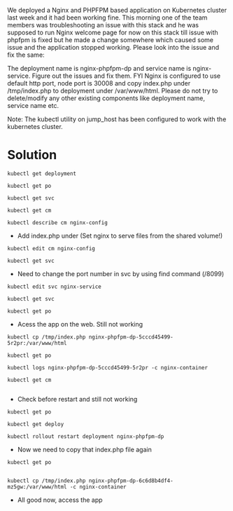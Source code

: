 We deployed a Nginx and PHPFPM based application on Kubernetes cluster last week and it had been working fine. This morning one of the team members was troubleshooting an issue with this stack and he was supposed to run Nginx welcome page for now on this stack till issue with phpfpm is fixed but he made a change somewhere which caused some issue and the application stopped working. Please look into the issue and fix the same:

The deployment name is nginx-phpfpm-dp and service name is nginx-service. Figure out the issues and fix them. FYI Nginx is configured to use default http port, node port is 30008 and copy index.php under /tmp/index.php to deployment under /var/www/html. Please do not try to delete/modify any other existing components like deployment name, service name etc.

Note: The kubectl utility on jump_host has been configured to work with the kubernetes cluster.

Solution
=======

```
kubectl get deployment
```
```
kubectl get po
```
```
kubectl get svc
```
```
kubectl get cm
```
```
kubectl describe cm nginx-config
```
- Add index.php under (Set nginx to serve files from the shared volume!)

```
kubectl edit cm nginx-config
```
```
kubectl get svc
```
- Need to change the port number in svc by using find command (/8099)

```
kubectl edit svc nginx-service
```
```
kubectl get svc
```
```
kubectl get po
```
-  Acess the app on the web. Still not working

```
kubectl cp /tmp/index.php nginx-phpfpm-dp-5cccd45499-5r2pr:/var/www/html
```
```
kubectl get po
```
```
kubectl logs nginx-phpfpm-dp-5cccd45499-5r2pr -c nginx-container
```
```
kubectl get cm
```
```kubectl describe cm
```
-  Check before restart and still not working 

```
kubectl get po
```
```
kubectl get deploy
```
```
kubectl rollout restart deployment nginx-phpfpm-dp
```
-  Now we need to copy that index.php file again
```
kubectl get po
```
```kubectl cp /tmp/index.php pod-name:.var/www/html -c nginx-container
```
```
kubectl cp /tmp/index.php nginx-phpfpm-dp-6c6d8b4df4-mz5gw:/var/www/html -c nginx-container
```
- All good now, access the app
